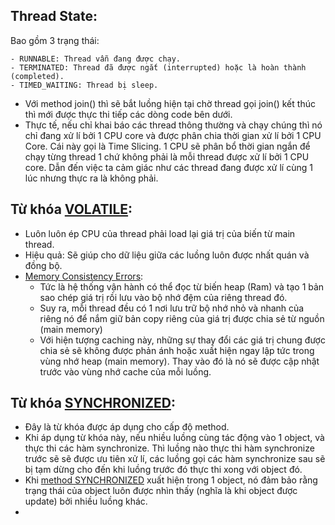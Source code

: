 ## Thread State:

Bao gồm 3 trạng thái:
```
- RUNNABLE: Thread vẫn đang được chạy.
- TERMINATED: Thread đã được ngắt (interrupted) hoặc là hoàn thành (completed).
- TIMED_WAITING: Thread bị sleep.
```
- Với method join() thì sẽ bắt luồng hiện tại chờ thread gọi join() kết thúc thì mới được thực thi tiếp các dòng code bên dưới.
- Thực tế, nếu chỉ khai báo các thread thông thường và chạy chúng thì nó chỉ đang xử lí bởi 1 CPU core và được phân chia thời gian xử lí bởi 1 CPU Core. Cái này gọi là Time Slicing. 1 CPU sẽ phân bổ thời gian ngắn để chạy từng thread 1 chứ không phải là mỗi thread được xử lí bởi 1 CPU core. Dẫn đến việc ta cảm giác như các thread đang được xử lí cùng 1 lúc nhưng thực ra là không phải.

## Từ khóa [VOLATILE]():
- Luôn luôn ép CPU của thread phải load lại giá trị của biến từ main thread. 
- Hiệu quả: Sẽ giúp cho dữ liệu giữa các luồng luôn được nhất quán và đồng bộ.
- [Memory Consistency Errors](): 
  - Tức là hệ thống vận hành có thể đọc từ biến heap (Ram) và tạo 1 bản sao chép giá trị rồi lưu vào bộ nhớ đệm của riêng thread đó.
  - Suy ra, mỗi thread đều có 1 nơi lưu trữ bộ nhớ nhỏ và nhanh của riêng nó để nắm giữ bản copy riêng của giá trị được chia sẻ từ nguồn (main memory)
  - Với hiện tượng caching này, những sự thay đổi các giá trị chung được chia sẻ sẽ không được phản ánh hoặc xuất hiện ngay lập tức trong vùng nhớ heap (main memory). Thay vào đó là nó sẽ được cập nhật trước vào vùng nhớ cache của mỗi luồng.
## Từ khóa [SYNCHRONIZED]():
- Đây là từ khóa được áp dụng cho cấp độ method.
- Khi áp dụng từ khóa này, nếu nhiều luồng cùng tác động vào 1 object, và thực thi các hàm synchronize. Thì luồng nào thực thi hàm synchronize trước sẽ sẽ được ưu tiên xử lí, các luồng gọi các hàm synchronize sau sẽ bị tạm dừng cho đến khi luồng trước đó thực thi xong với object đó.
- Khi [method SYNCHRONIZED]() xuất hiện trong 1 object, nó đảm bảo rằng trạng thái của object luôn được nhìn thấy (nghĩa là khi object được update) bởi nhiều luồng khác.
- 